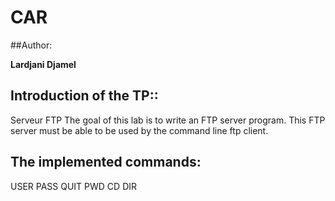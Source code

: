 # CAR

##Author:
 
**Lardjani Djamel**

## Introduction of the TP::

Serveur FTP
The goal of this lab is to write an FTP server program. This FTP server must be able to be used by the command line ftp client.

## The implemented commands:
USER
PASS
QUIT
PWD
CD
DIR
